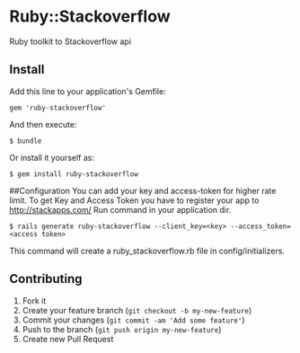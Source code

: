 # Ruby::Stackoverflow

Ruby toolkit to Stackoverflow api 

## Install
Add this line to your application's Gemfile:

    gem 'ruby-stackoverflow'

And then execute:

    $ bundle

Or install it yourself as:

    $ gem install ruby-stackoverflow
##Configuration
You can add your key and access-token for higher rate limit.
To get Key and Access Token you have to register your app to http://stackapps.com/
Run command in your application dir.

    $ rails generate ruby-stackoverflow --client_key=<key> --access_token=<access token>
This command will create a ruby_stackoverflow.rb file in config/initializers.

## Contributing

1. Fork it
2. Create your feature branch (`git checkout -b my-new-feature`)
3. Commit your changes (`git commit -am 'Add some feature'`)
4. Push to the branch (`git push origin my-new-feature`)
5. Create new Pull Request
